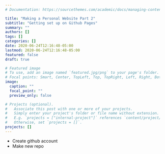 ```yaml
---
# Documentation: https://sourcethemes.com/academic/docs/managing-content/

title: "Making a Personal Website Part 2"
subtitle: "Getting set up on Github Pages"
summary: ""
authors: []
tags: []
categories: []
date: 2020-06-24T12:16:48-05:00
lastmod: 2020-06-24T12:16:48-05:00
featured: false
draft: true

# Featured image
# To use, add an image named `featured.jpg/png` to your page's folder.
# Focal points: Smart, Center, TopLeft, Top, TopRight, Left, Right, BottomLeft, Bottom, BottomRight.
image:
  caption: ""
  focal_point: ""
  preview_only: false

# Projects (optional).
#   Associate this post with one or more of your projects.
#   Simply enter your project's folder or file name without extension.
#   E.g. `projects = ["internal-project"]` references `content/project/deep-learning/index.md`.
#   Otherwise, set `projects = []`.
projects: []
---
```


* Create github account
* Make new repo